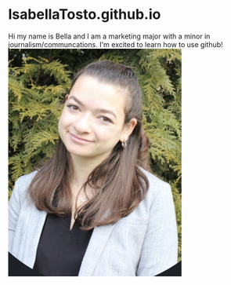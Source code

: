 # IsabellaTosto.github.io
Hi my name is Bella and I am a marketing major with a minor in journalism/communcations. I'm excited to learn how to use github!
![me](https://github.com/IsabellaTosto/IsabellaTosto.github.io/blob/main/Screen%20Shot%202021-02-04%20at%202.47.14%20PM.png?raw=true)

